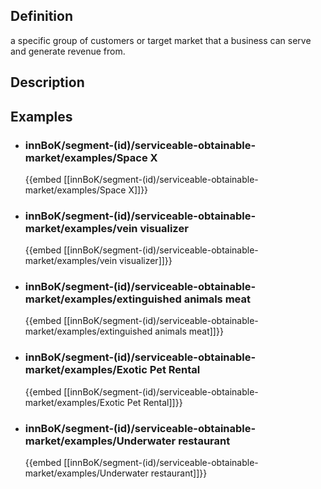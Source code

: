 
## Definition
a specific group of customers or target market that a business can serve and generate revenue from.
## Description
## Examples
- ### innBoK/segment-(id)/serviceable-obtainable-market/examples/Space X
	{{embed [[innBoK/segment-(id)/serviceable-obtainable-market/examples/Space X]]}}
- ### innBoK/segment-(id)/serviceable-obtainable-market/examples/vein visualizer
	{{embed [[innBoK/segment-(id)/serviceable-obtainable-market/examples/vein visualizer]]}}
- ### innBoK/segment-(id)/serviceable-obtainable-market/examples/extinguished animals meat
	{{embed [[innBoK/segment-(id)/serviceable-obtainable-market/examples/extinguished animals meat]]}}
- ### innBoK/segment-(id)/serviceable-obtainable-market/examples/Exotic Pet Rental
	{{embed [[innBoK/segment-(id)/serviceable-obtainable-market/examples/Exotic Pet Rental]]}}
- ### innBoK/segment-(id)/serviceable-obtainable-market/examples/Underwater restaurant
	{{embed [[innBoK/segment-(id)/serviceable-obtainable-market/examples/Underwater restaurant]]}}












